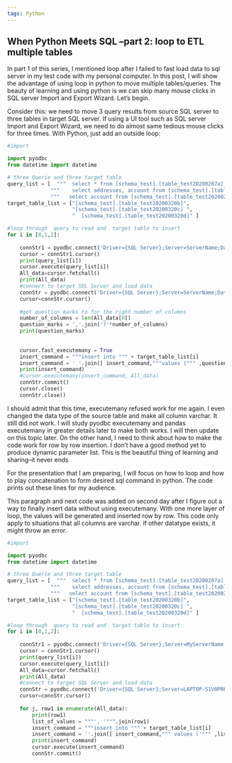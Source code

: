 ```yaml
---
tags: Python
---
```


## When Python Meets SQL –part 2: loop to ETL multiple tables

In part 1 of this series, I mentioned loop after I failed to fast load data to sql server in my test code with my personal computer. In this post, I will show the advantage of using loop in python to move multiple tables/queries. The beauty of learning and using python is we can skip many mouse clicks in SQL server Import and Export Wizard. Let’s begin.

Consider this: we need to move 3 query results from source SQL server to three tables in target SQL server. If using a UI tool such as SQL server Import and Export Wizard, we need to do almost same tedious mouse clicks for three times. With Python, just add an outside loop:


```python
#import

import pyodbc
from datetime import datetime

# three Querie and three target table
query_list = [  """  select * from [schema_test].[table_test20200207a]     """,
              """    select addresses, account from [schema_test].[table_test20200207a]   """,
              """   select account from [schema_test].[table_test20200207a]  """]
target_table_list = ["[schema_test].[table_test20200320b]",
                     "[schema_test].[table_test20200320c] ",
                     "  [schema_test].[table_test20200320d]" ]

#loop through  query to read and  target table to insert
for i in [0,1,2]:
    
    connStr1 = pyodbc.connect('Driver={SQL Server};Server=ServerName;Database=PythonTest;Trusted_Connection=yes;')
    cursor = connStr1.cursor()
    print(query_list[i])
    cursor.execute(query_list[i])
    All_data=cursor.fetchall()
    print(All_data)
    #connect to target SQL Server and load data
    connStr = pyodbc.connect('Driver={SQL Server};Server=ServerName;Database=PythonTest;Trusted_Connection=yes;')
    cursor=connStr.cursor()
    
    #get question marks to for the right number of columns
    number_of_columns = len(All_data[0])
    question_marks = ','.join('?'*number_of_columns) 
    print(question_marks)
    
    
    cursor.fast_executemany = True
    insert_command = """insert into """ + target_table_list[i] 
    insert_command = ' '.join([ insert_command,"""values (""" ,question_marks +""")"""])
    print(insert_command)                                   
    #cursor.executemany(insert_command, All_data)
    connStr.commit()
    cursor.close()
    connStr.close()
```  

I should admit that this time, executemany refused work for me again. I even changed the data type of the source table and make all column varchar. It still did not work. I will study pyodbc executemany and pandas executemany in greater details later to make both works. I will then update on this topic later. On the other hand, I need to think about how to make the code work for row by row insertion. I don’t have a good method yet to produce dynamic parameter list. This is the beautiful thing of learning and sharing–it never ends

For the presentation that I am preparing, I will focus on how to loop and how to play concatenation to form desired sql command in python. The code prints out these lines for my audience.

This paragraph and next code was added on second day after I figure out a way to finally insert data without using executemany. With one more layer of loop, the values will be generated and inserted row by row. This code only apply to situations that all columns are varchar. if other datatype exists, it might throw an error.

```python
#import

import pyodbc
from datetime import datetime

# three Querie and three target table
query_list = [  """  select * from [schema_test].[table_test20200207a]     """,
              """    select addresses, account from [schema_test].[table_test20200207a]   """,
              """   select account from [schema_test].[table_test20200207a]  """]
target_table_list = ["[schema_test].[table_test20200320b]",
                     "[schema_test].[table_test20200320c] ",
                     "  [schema_test].[table_test20200320d]" ]

#loop through  query to read and  target table to insert
for i in [0,1,2]:
    
    connStr1 = pyodbc.connect('Driver={SQL Server};Server=MyServerName;Database=PythonTest;Trusted_Connection=yes;')
    cursor = connStr1.cursor()
    print(query_list[i])
    cursor.execute(query_list[i])
    All_data=cursor.fetchall()
    print(All_data)
    #connect to target SQL Server and load data
    connStr = pyodbc.connect('Driver={SQL Server};Server=LAPTOP-S1V0PRKL;Database=PythonTest;Trusted_Connection=yes;')
    cursor=connStr.cursor()
    
    for j, row1 in enumerate(All_data):
        print(row1)
        list_of_values = """', '""".join(row1)
        insert_command = """insert into """ + target_table_list[i]
        insert_command = ''.join([ insert_command,""" values ('""" ,list_of_values ,"""')"""])
        print(insert_command)                                   
        cursor.execute(insert_command)
        connStr.commit()
```
